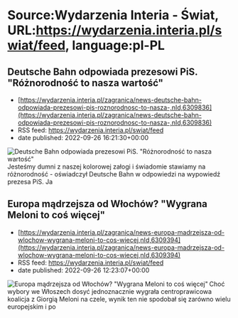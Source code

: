 # Source:Wydarzenia Interia - Świat, URL:https://wydarzenia.interia.pl/swiat/feed, language:pl-PL

## Deutsche Bahn odpowiada prezesowi PiS. "Różnorodność to nasza wartość"
 - [https://wydarzenia.interia.pl/zagranica/news-deutsche-bahn-odpowiada-prezesowi-pis-roznorodnosc-to-nasza-,nId,6309836](https://wydarzenia.interia.pl/zagranica/news-deutsche-bahn-odpowiada-prezesowi-pis-roznorodnosc-to-nasza-,nId,6309836)
 - RSS feed: https://wydarzenia.interia.pl/swiat/feed
 - date published: 2022-09-26 16:21:30+00:00

<p><a href="https://wydarzenia.interia.pl/zagranica/news-deutsche-bahn-odpowiada-prezesowi-pis-roznorodnosc-to-nasza-,nId,6309836"><img align="left" alt="Deutsche Bahn odpowiada prezesowi PiS. &quot;Różnorodność to nasza wartość&quot;" src="https://i.iplsc.com/deutsche-bahn-odpowiada-prezesowi-pis-roznorodnosc-to-nasza/000G4DZJNKTHW51Q-C321.jpg" /></a>Jesteśmy dumni z naszej kolorowej załogi i świadomie stawiamy na różnorodność - oświadczył Deutsche Bahn w odpowiedzi na wypowiedź prezesa PiS. Ja

## Europa mądrzejsza od Włochów? "Wygrana Meloni to coś więcej"
 - [https://wydarzenia.interia.pl/zagranica/news-europa-madrzejsza-od-wlochow-wygrana-meloni-to-cos-wiecej,nId,6309394](https://wydarzenia.interia.pl/zagranica/news-europa-madrzejsza-od-wlochow-wygrana-meloni-to-cos-wiecej,nId,6309394)
 - RSS feed: https://wydarzenia.interia.pl/swiat/feed
 - date published: 2022-09-26 12:23:07+00:00

<p><a href="https://wydarzenia.interia.pl/zagranica/news-europa-madrzejsza-od-wlochow-wygrana-meloni-to-cos-wiecej,nId,6309394"><img align="left" alt="Europa mądrzejsza od Włochów? &quot;Wygrana Meloni to coś więcej&quot;" src="https://i.iplsc.com/europa-madrzejsza-od-wlochow-wygrana-meloni-to-cos-wiecej/000G4AXPFKK657K9-C321.jpg" /></a>Choć wybory we Włoszech dosyć jednoznacznie wygrała centroprawicowa koalicja z Giorgią Meloni na czele, wynik ten nie spodobał się zarówno wielu europejskim i po

